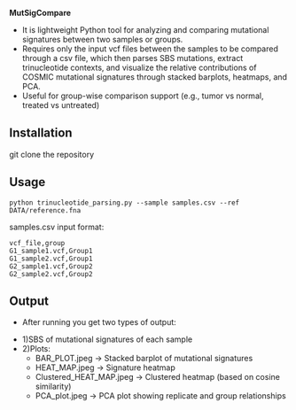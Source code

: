 **MutSigCompare**
* It is lightweight Python tool for analyzing and comparing mutational signatures between two samples or groups.
* Requires only the input vcf files between the samples to be compared through a csv file, which then parses SBS mutations, extract trinucleotide contexts, and visualize the relative contributions of COSMIC mutational signatures through stacked barplots, heatmaps, and PCA.
* Useful for group-wise comparison support (e.g., tumor vs normal, treated vs untreated)

## Installation
git clone the repository

## Usage
```
python trinucleotide_parsing.py --sample samples.csv --ref DATA/reference.fna
```
samples.csv input format:
```
vcf_file,group
G1_sample1.vcf,Group1
G1_sample2.vcf,Group1
G2_sample1.vcf,Group2
G2_sample2.vcf,Group2
```
## Output
* After running you get two types of output:
- 1)SBS of mutational signatures of each sample
- 2)Plots:
  + BAR_PLOT.jpeg → Stacked barplot of mutational signatures
  + HEAT_MAP.jpeg → Signature heatmap
  + Clustered_HEAT_MAP.jpeg → Clustered heatmap (based on cosine similarity)
  + PCA_plot.jpeg → PCA plot showing replicate and group relationships
